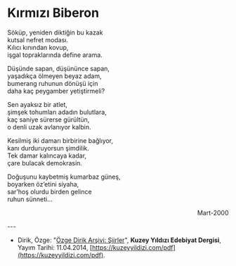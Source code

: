 # Kırmızı Biberon  
  
Söküp, yeniden diktiğin bu kazak  
kutsal nefret modası.  
Kılıcı kınından kovup,  
işgal topraklarında define arama.  
  
Düşünde sapan, düşününce sapan,  
yaşadıkça ölmeyen beyaz adam,  
bumerang ruhunun dönüşü için  
daha kaç peygamber yetiştirmeli?  
  
Sen ayaksız bir atlet,  
şimşek tohumları adadın bulutlara,  
kaç saniye sürerse gürültün,  
o denli uzak avlanıyor kalbin.  
  
Kesilmiş iki damarı birbirine bağlıyor,  
kanı durduruyorsun şimdilik.  
Tek damar kalıncaya kadar,  
çare bulacak demokrasin.  
  
Doğuşunu kaybetmiş kumarbaz güneş,  
boyarken öz’etini siyaha,  
sar’hoş olurdu birden gelince  
ruhun sünneti...  
  
<div style="text-align: right"><p>Mart-2000</p></div>
---

- Dirik, Özge: "[Özge Dirik Arşivi: Şiirler](https://kuzeyyildizi.com/files/ozgedirik-siirler.pdf)", **Kuzey Yıldızı Edebiyat Dergisi**, Yayım Tarihi: 11.04.2014, [https://kuzeyyildizi.com/pdf](https://kuzeyyildizi.com/pdf).
